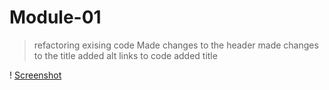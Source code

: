 # Module-01

>refactoring exising code
>Made changes to the header
>made changes to the title
>added alt links to code
>added title


! [Screenshot](https://github.com/mlgibson8/Module-01/blob/main/assets/images/module-01.png)
